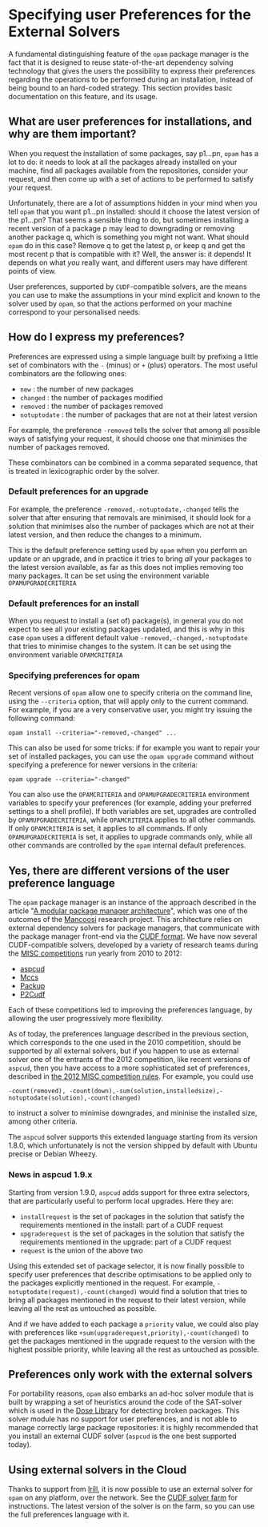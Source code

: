 # Specifying user Preferences for the External Solvers

A fundamental distinguishing feature of the `opam` package manager is the fact that it is designed to reuse state-of-the-art dependency solving technology that gives the users the possibility to express their preferences regarding the operations to be performed during an installation, instead of being bound to an hard-coded strategy.
This section provides basic documentation on this feature, and its usage.

## What are user preferences for installations, and why are them important?
When you request the installation of some packages, say p1...pn, `opam` has a lot to do: it needs to look at all the packages already installed on your machine, find all packages available from the repositories, consider your request, and then come up with a set of actions to be performed to satisfy your request.

Unfortunately, there are a lot of assumptions hidden in your mind when you tell `opam` that you want p1...pn installed: should it choose the latest version of the p1...pn? That seems a sensible thing to do, but sometimes installing a recent version of a package p may lead to downgrading or removing another package q, which is something you might not want. What should `opam` do in this case? Remove q to get the latest p, or keep q and get the most recent p that is compatible with it?
Well, the answer is: it depends! It depends on what _you_ really want, and different users may have different points of view.

User preferences, supported by `CUDF`-compatible solvers, are the means you can use to make the assumptions in your mind explicit and known to the solver used by `opam`, so that the actions performed on your machine correspond to your personalised needs.

## How do I express my preferences?

Preferences are expressed using a simple language built by prefixing a little set of combinators with the `-` (minus) or `+` (plus) operators. The most useful combinators are the following ones:

* `new`  : the number of new packages
* `changed` : the number of packages modified
* `removed` : the number of packages removed
* `notuptodate` : the number of packages that are not at their latest version

For example, the preference  `-removed`  tells the solver that among all possible ways of satisfying your request, it should choose one that minimises the number of packages removed.

These combinators can be combined in a comma separated sequence, that is treated in lexicographic order by the solver.

### Default preferences for an upgrade
For example, the preference  `-removed,-notuptodate,-changed`  tells the solver that after ensuring that removals are minimised, it should look for a solution that minimises also the number of packages which are not at their latest version, and then reduce the changes to a minimum.

This is the default preference setting used by `opam` when you perform an update or an upgrade, and in practice it tries to bring _all_ your packages to the latest version available, as far as this does not implies removing too many packages. It can be set using the environment variable `OPAMUPGRADECRITERIA`

### Default preferences for an install
When you request to install a (set of) package(s), in general you do not expect to see all your existing packages updated, and this is why in this case `opam` uses a different default value `-removed,-changed,-notuptodate` that tries to minimise changes to the system.  It can be set using the environment variable `OPAMCRITERIA`

### Specifying preferences for opam

Recent versions of `opam` allow one to specify criteria on the command line, using the `--criteria` option, that will apply only to the current command.
For example, if you are a very conservative user, you might try issuing the following command:
```
opam install --criteria="-removed,-changed" ...
```

This can also be used for some tricks: if for example you want to repair your set of installed packages, you can use the `opam upgrade` command without specifying a preference for newer versions in the criteria:
```
opam upgrade --criteria="-changed"
```

You can also use the `OPAMCRITERIA` and `OPAMUPGRADECRITERIA` environment variables to specify your preferences (for example, adding your preferred settings to a shell profile). If both variables are set, upgrades are controlled by `OPAMUPGRADECRITERIA`, while `OPAMCRITERIA` applies to all other commands. 
If only `OPAMCRITERIA` is set, it applies to all commands. If only `OPAMUPGRADECRITERIA` is set, it applies to upgrade commands only, while all other commands are controlled by the `opam` internal default preferences.

## Yes, there are different versions of the user preference language

The `opam` package manager is an instance of the approach described in the article "[A modular package manager architecture](http://dl.acm.org/citation.cfm?id=2401012)", which was one of the outcomes of the [Mancoosi](http://www.mancoosi.org) research project. This architecture relies on external dependency solvers for package managers, that communicate with the package manager front-end via the [CUDF format](http://www.mancoosi.org/cudf/).
We have now several CUDF-compatible solvers, developed by a variety of research teams during the [MISC competitions](http://www.mancoosi.org/misc/) run yearly from 2010 to 2012:

* [aspcud](http://www.cs.uni-potsdam.de/wv/aspcud/)
* [Mccs](http://www.i3s.unice.fr/~cpjm/misc/mccs.html)
* [Packup](http://sat.inesc-id.pt/~mikolas/sw/packup/)
* [P2Cudf](https://wiki.eclipse.org/Equinox/p2/CUDFResolver)

Each of these competitions led to improving the preferences language, by allowing the user progressively more flexibility.

As of today, the preferences language described in the previous section, which corresponds to the one used in the 2010 competition, should be supported by all external solvers, but if you happen to use as external solver one of the entrants of the 2012 competition, like recent versions of `aspcud`, then you have access to a more sophisticated set of preferences, described in [the 2012 MISC competition rules](http://www.mancoosi.org/misc-2012/criteria/). 
For example, you could use

 `-count(removed), -count(down),-sum(solution,installedsize),-notuptodate(solution),-count(changed)`

to instruct a solver to minimise downgrades, and mininise the installed size, among other criteria.

The `aspcud` solver supports this extended language starting from its version 1.8.0, which unfortunately is not the version shipped by default with Ubuntu precise or Debian Wheezy.

### News in aspcud 1.9.x

Starting from version 1.9.0,  `aspcud`  adds support for three extra selectors, that are particularly useful to perform local upgrades. Here they are:

* `installrequest` is the set of packages in the solution that satisfy the requirements mentioned in the install: part of a CUDF request
* `upgraderequest` is the set of packages in the solution that satisfy the requirements mentioned in the upgrade: part of a CUDF request
* `request` is the union of the above two

Using this extended set of package selector, it is now finally possible to specify user preferences that describe optimisations to be applied only to the packages explicitly mentioned in the request. For example, `-notuptodate(request),-count(changed)` would find a solution that tries to bring all packages mentioned in the request to their latest version, while leaving all the rest as untouched as possible.

And if we have added to each package a `priority` value, we could also play with preferences like `+sum(upgraderequest,priority),-count(changed)` to get the packages mentioned in the upgrade request to the version with the highest possible priority, while leaving all the rest as untouched as possible.

## Preferences only work with the external solvers

For portability reasons, `opam` also embarks an ad-hoc solver module that is built by wrapping a set of heuristics around the code of the SAT-solver which is used in the [Dose Library](http://dose.gforge.inria.fr/public_html/) for detecting broken packages. This solver module has no support for user preferences, and is not able to manage correctly large package repositories: it is highly recommended that you install an external CUDF solver (`aspcud` is the one best supported today).

## Using external solvers in the Cloud

Thanks to support from [Irill](http://www.irill.org/), it is now possible to use an external solver for `opam` on any platform, over the network. See the [CUDF solver farm](http://cudf-solvers.irill.org/) for instructions.
The latest version of the solver is on the farm, so you can use the full preferences language with it.
